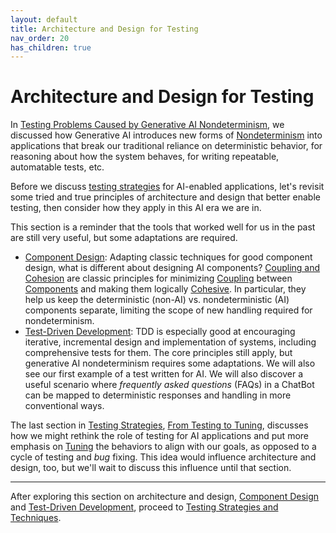```yaml
---
layout: default
title: Architecture and Design for Testing
nav_order: 20
has_children: true
---
```


# Architecture and Design for Testing

In [Testing Problems Caused by Generative AI Nondeterminism]({{site.baseurl}}/testing-problems/), we discussed how Generative AI introduces new forms of [Nondeterminism]({{site.glossaryurl}}/#determinism) into applications that break our traditional reliance on deterministic behavior, for reasoning about how the system behaves, for writing repeatable, automatable tests, etc.

Before we discuss [testing strategies]({{site.baseurl}}/testing-strategies/) for AI-enabled applications, let's revisit some tried and true principles of architecture and design that better enable testing, then consider how they apply in this AI era we are in.

This section is a reminder that the tools that worked well for us in the past are still very useful, but some adaptations are required.

* [Component Design]({{site.baseurl}}/component-design/): Adapting classic techniques for good component design, what is different about designing AI components? [Coupling and Cohesion]({{site.baseurl}}/arch-design/component-design/#coupling-cohesion) are classic principles for minimizing [Coupling]({{site.glossaryurl}}/#coupling) between [Components]({{site.glossaryurl}}/#component) and making them logically [Cohesive]({{site.glossaryurl}}/#cohesion). In particular, they help us keep the deterministic (non-AI) vs. nondeterministic (AI) components separate, limiting the scope of new handling required for nondeterminism. 
* [Test-Driven Development]({{site.baseurl}}/arch-design/tdd/): TDD is especially good at encouraging iterative, incremental design and implementation of systems, including comprehensive tests for them. The core principles still apply, but generative AI nondeterminism requires some adaptations. We will also see our first example of a test written for AI. We will also discover a useful scenario where _frequently asked questions_ (FAQs) in a ChatBot can be mapped to deterministic responses and handling in more conventional ways.

The last section in [Testing Strategies]({{site.baseurl}}/testing-strategies), [From Testing to Tuning]({{site.baseurl}}/testing-strategies/from-testing-to-tuning), discusses how we might rethink the role of testing for AI applications and put more emphasis on [Tuning]({{site.glossaryurl}}#tuning) the behaviors to align with our goals, as opposed to a cycle of testing and _bug_ fixing. This idea would influence architecture and design, too, but we'll wait to discuss this influence until that section.

---

After exploring this section on architecture and design, [Component Design]({{site.baseurl}}/arch-design/component-design/) and [Test-Driven Development]({{site.baseurl}}/arch-design/tdd/), proceed to [Testing Strategies and Techniques]({{site.baseurl}}/testing-strategies).
